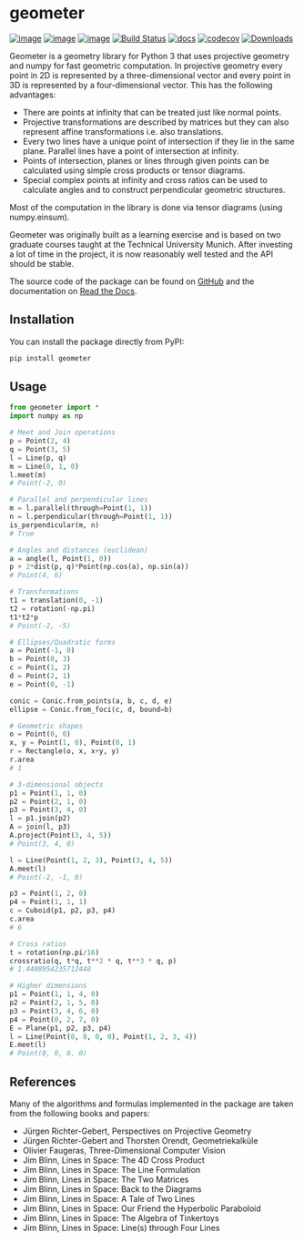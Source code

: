 # geometer

[![image](https://img.shields.io/pypi/v/geometer.svg)](https://pypi.org/project/geometer/)
[![image](https://img.shields.io/pypi/l/geometer.svg)](https://pypi.org/project/geometer/)
[![image](https://img.shields.io/pypi/pyversions/geometer.svg)](https://pypi.org/project/geometer/)
[![Build Status](https://github.com/jan-mue/geometer/workflows/build/badge.svg?branch=master)](https://github.com/jan-mue/geometer/actions)
[![docs](https://readthedocs.org/projects/geometer/badge/?version=latest)](https://geometer.readthedocs.io/en/latest/?badge=latest)
[![codecov](https://codecov.io/github/jan-mue/geometer/coverage.svg?branch=master)](https://codecov.io/github/jan-mue/geometer)
[![Downloads](https://pepy.tech/badge/geometer)](https://pepy.tech/project/geometer)

Geometer is a geometry library for Python 3 that uses projective geometry and numpy for fast geometric computation.
In projective geometry every point in 2D is represented by a three-dimensional vector and every point in 3D
is represented by a four-dimensional vector. This has the following advantages:

- There are points at infinity that can be treated just like normal points.
- Projective transformations are described by matrices but they can also
  represent affine transformations i.e. also translations.
- Every two lines have a unique point of intersection if they lie in the same
  plane. Parallel lines have a point of intersection at infinity.
- Points of intersection, planes or lines through given points can be
  calculated using simple cross products or tensor diagrams.
- Special complex points at infinity and cross ratios can be used to calculate
  angles and to construct perpendicular geometric structures.

Most of the computation in the library is done via tensor diagrams (using numpy.einsum).

Geometer was originally built as a learning exercise and is based on two graduate courses taught at the
Technical University Munich. After investing a lot of time in the project, it is now reasonably well tested
and the API should be stable.

The source code of the package can be found on [GitHub](https://github.com/jan-mue/geometer)
and the documentation on [Read the Docs](https://geometer.readthedocs.io).

## Installation

You can install the package directly from PyPI:
```bash
pip install geometer
```

## Usage

```Python
from geometer import *
import numpy as np

# Meet and Join operations
p = Point(2, 4)
q = Point(3, 5)
l = Line(p, q)
m = Line(0, 1, 0)
l.meet(m)
# Point(-2, 0)

# Parallel and perpendicular lines
m = l.parallel(through=Point(1, 1))
n = l.perpendicular(through=Point(1, 1))
is_perpendicular(m, n)
# True

# Angles and distances (euclidean)
a = angle(l, Point(1, 0))
p + 2*dist(p, q)*Point(np.cos(a), np.sin(a))
# Point(4, 6)

# Transformations
t1 = translation(0, -1)
t2 = rotation(-np.pi)
t1*t2*p
# Point(-2, -5)

# Ellipses/Quadratic forms
a = Point(-1, 0)
b = Point(0, 3)
c = Point(1, 2)
d = Point(2, 1)
e = Point(0, -1)

conic = Conic.from_points(a, b, c, d, e)
ellipse = Conic.from_foci(c, d, bound=b)

# Geometric shapes
o = Point(0, 0)
x, y = Point(1, 0), Point(0, 1)
r = Rectangle(o, x, x+y, y)
r.area
# 1

# 3-dimensional objects
p1 = Point(1, 1, 0)
p2 = Point(2, 1, 0)
p3 = Point(3, 4, 0)
l = p1.join(p2)
A = join(l, p3)
A.project(Point(3, 4, 5))
# Point(3, 4, 0)

l = Line(Point(1, 2, 3), Point(3, 4, 5))
A.meet(l)
# Point(-2, -1, 0)

p3 = Point(1, 2, 0)
p4 = Point(1, 1, 1)
c = Cuboid(p1, p2, p3, p4)
c.area
# 6

# Cross ratios
t = rotation(np.pi/16)
crossratio(q, t*q, t**2 * q, t**3 * q, p)
# 1.4408954235712448

# Higher dimensions
p1 = Point(1, 1, 4, 0)
p2 = Point(2, 1, 5, 0)
p3 = Point(3, 4, 6, 0)
p4 = Point(0, 2, 7, 0)
E = Plane(p1, p2, p3, p4)
l = Line(Point(0, 0, 0, 0), Point(1, 2, 3, 4))
E.meet(l)
# Point(0, 0, 0, 0)

```

## References

Many of the algorithms and formulas implemented in the package are taken from
the following books and papers:

- Jürgen Richter-Gebert, Perspectives on Projective Geometry
- Jürgen Richter-Gebert and Thorsten Orendt, Geometriekalküle
- Olivier Faugeras, Three-Dimensional Computer Vision
- Jim Blinn, Lines in Space: The 4D Cross Product
- Jim Blinn, Lines in Space: The Line Formulation
- Jim Blinn, Lines in Space: The Two Matrices
- Jim Blinn, Lines in Space: Back to the Diagrams
- Jim Blinn, Lines in Space: A Tale of Two Lines
- Jim Blinn, Lines in Space: Our Friend the Hyperbolic Paraboloid
- Jim Blinn, Lines in Space: The Algebra of Tinkertoys
- Jim Blinn, Lines in Space: Line(s) through Four Lines
